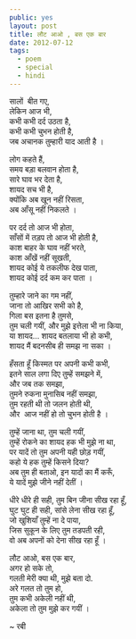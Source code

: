 ```yaml
---
public: yes
layout: post
title: लौट आओ , बस एक बार
date: 2012-07-12
tags:
  - poem 
  - special 
  - hindi
---
```


सालों  बीत गए,  
लेकिन आज भी,  
कभी कभी दर्द उठता है,  
कभी कभी चुभन होती है,  
जब अचानक तुम्हारी याद आती है । 

लोग कहते हैं,  
समय बड़ा बलवान होता है,  
सारे घाव भर देता है,  
शायद सच भी है,  
क्योंकि अब खून नहीं रिसता,  
अब आँसू नहीं निकलते । 

पर दर्द तो आज भी होता,  
साँसों में तड़प तो आज भी होती है,  
काश बाहर के घाव नहीं भरते,  
काश आँखें नहीं सूखती,  
शायद कोई ये तकलीफ देख पाता,  
शायद कोई दर्द कम कर पाता । 

तुम्हारे जाने का गम नहीं,  
जाना तो आखिर सभी को है,  
गिला बस इतना है तुमसे,  
तुम चली गयीं, और मुझे इत्तेला भी ना किया,  
या शायद... शायद बतलाया भी हो कभी,  
शायद मैं बदनसीब ही समझ ना सका । 

हँसता हूँ किस्मत पर अपनी कभी कभी,  
इतने साल लगा दिए तुम्हें समझने में,  
और जब तक समझा,  
तुमने रुकना मुनासिब नहीं समझा,  
तुम रहती थी तो जलन होती थी,  
और  आज नहीं हो तो चुभन होती है । 

तुम्हें जाना था, तुम चली गयीं,  
तुम्हें रोकने का शायद हक भी मुझे ना था,  
पर यादें तो तुम अपनी यही छोड़ गयीं,  
कहो ये हक तुम्हें किसने दिया?  
अब तुम ही बताओ, इन यादों का मैं करूँ,  
ये यादें मुझे जीने नहीं देतीं । 

धीरे धीरे ही सही, तुम बिन जीना सीख रहा हूँ,  
घुट घुट ही सही, सांसे लेना सीख रहा हूँ,  
जो खुशियाँ तुम्हें ना दे पाया,  
जिस सुकून के लिए तुम तडपती रही,  
वो अब अपनों को देना सीख रहा हूँ ।

लौट आओ, बस एक बार,  
अगर हो सके तो,  
गलती मेरी क्या थी, मुझे बता दो.  
अरे गलत तो तुम हो,  
तुम कभी अकेली नहीं थी,  
अकेला तो तुम मुझे कर गयीं । 

~ रबी
